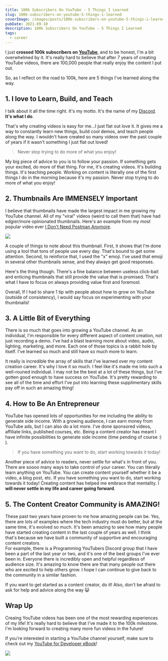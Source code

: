 ```yaml
---
title: 100k Subscribers On YouTube - 5 Things I Learned
slug: 100k-subscribers-on-youtube-5-things-i-learned
coverImage: /images/posts/100k-subscribers-on-youtube-5-things-i-learned/cover.jpg
pubDate: 2021-09-10
description: 100k Subscribers On YouTube - 5 Things I Learned
tags:
  - career
---
```


I just **crossed 100k subscribers on [YouTube](https://www.youtube.com/c/jamesqquick)**, and to be honest, I'm a bit overwhelmed by it. It's really hard to believe that after 7 years of creating YouTube videos, there are 100,000 people that really enjoy the content I put out.

So, as I reflect on the road to 100k, here are 5 things I've learned along the way.

## 1\. I love to Learn, Build, and Teach

I talk about it all the time right. It's my motto. It's the name of my [Discord](http://learnbuildteach.com/). **It's what I do**.

That's why creating videos is easy for me...I just flat out love it. It gives me a way to constantly learn new things, build cool demos, and teach people along the way. I wouldn't have created so many videos over the past couple of years if it wasn't something I just flat out loved!

> Never stop trying to do more of what you enjoy!

My big piece of advice to you is to follow your passion. If something gets your excited, do more of that thing. For me, it's creating videos. It's building things. It's teaching people. Working on content is literally one of the first things I do in the morning because it's my passion. Never stop trying to do more of what you enjoy!

## 2\. Thumbnails Are IMMENSELY Important

I believe that thumbnails have made the largest impact in me growing my YouTube channel. All of my "viral" videos (weird to call them that) have had edgier/more opinionated thumbnails. Here's an example from my most popular video ever [I Don't Need Postman Anymore](https://youtu.be/AbCTlemwZ1k).

![](/images/100k-subscribers-on-youtube-5-things-i-learned/1.png)

A couple of things to note about this thumbnail. First, it shows that I'm done using a tool that tons of people use every day. That's bound to get some attention. Second, to reinforce that, I used the "x" emoji. I've used that emoji in several other thumbnails sense, and they always get good responses.

Here's the thing though. There's a fine balance between useless click-bait and enticing thumbnails that still provide the value that is promised. That's what I have to focus on always providing value first and foremost.

Overall, If I had to share 1 tip with people about how to grow on YouTube (outside of consistency), I would say focus on experimenting with your thumbnails!

## 3\. A Little Bit of Everything

There is so much that goes into growing a YouTube channel. As an individual, I'm responsible for every different aspect of content creation, not just recording a demo. I've had a blast learning more about video, audio, lighting, marketing, and more. Each one of those topics is a rabbit hole by itself. I've learned so much and still have so much more to learn.

It really is incredible the array of skills that I've learned over my content creation career. It's why I love it so much. I feel like it's made me into such a well-rouned individual. I may not be the best at a lot of these things, but I've gotten good enough to have success on YouTube. It's pretty rewarding to see all of the time and effort I've put into learning these supplimentary skills pay off in such an amazing thing!

## 4\. How to Be An Entrepreneur

YouTube has opened lots of opportunities for me including the ability to generate side income. With a growing audience, I can earn money from YouTube ads, but I can also do a lot more. I've done sponsored videos, affiliate links, published courses, etc. Being a content creator has meant I have infinite possibilities to generate side income (time pending of course :) ).

> If you have something you want to do, start working towards it today!

Another piece of advice to readers, never settle for what's in front of you. There are soooo many ways to take control of your career. You can literally learn anything on YouTube. You can create content yourself whether it be a video, a blog post, etc. If you have something you want to do, start working towards it today! Creating content has helped me embrace that mentality. I **will never settle in my life and career going forward**.

## 5\. The Content Creator Community is AMAZING!

These past two years have proven to me how amazing people can be. Yes, there are lots of examples where the tech industry must do better, but at the same time, it's evolved so much. It's been amazing to see how many people have started creating content in the last couple of years as well. I think that's because we have built a community of supportive and encouraging content creators.  
For example, there is a Programming YouTubers Discord group that I have been a part of the last year or two, and it's one of the best groups I've ever been in. Everyone there is incredibly open and helpful regardless of audience size. It's amazing to know there are that many people out there who are excited to help others grow. I hope I can continue to give back to the community in a similar fashion.

If you want to get started as a content creator, do it! Also, don't be afraid to ask for help and advice along the way 😺

## Wrap Up

Creaing YouTube videos has been one of the most rewarding experiences of my life! It's really hard to believe that I've made it to the 100k milestone. I'm looking forward to creating many more fun videos in the future!

If you're interested in starting a YouTube channel yourself, make sure to check out my [YouTube for Developer eBook](https://youtubefordevelopers.com/)!

![](/images/100k-subscribers-on-youtube-5-things-i-learned/2.png)
